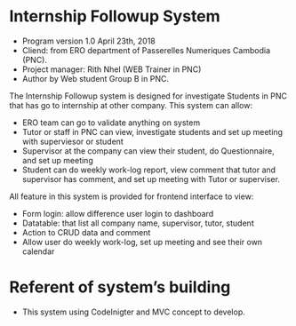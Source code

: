 # Internship Followup System

* Program version 1.0 April 23th, 2018
* Cliend: from ERO department of Passerelles Numeriques Cambodia (PNC).
* Project manager: Rith Nhel (WEB Trainer in PNC) 
* Author by Web student Group B in PNC.

The Internship Followup system is designed for investigate Students in PNC that has go to internship at other company. This system can allow:

* ERO team can go to validate anything on system 
* Tutor or staff in PNC	can view, investigate students and set up meeting with superviesor or student
* Supervisor at the company can view their  student, do Questionnaire, and set up meeting 
* Student can do weekly work-log report, view comment that tutor and supervisor has comment, and set up meeting with Tutor or superviser.

All feature in this system is provided for frontend interface to view:

* Form login: allow difference user login to dashboard
* Datatable: that list all company name, supervisor, tutor, student 
* Action to CRUD data and comment  
* Allow user do weekly work-log, set up meeting and see their own calendar 

# Referent of system’s building

* This system using CodeInigter and MVC concept to develop.